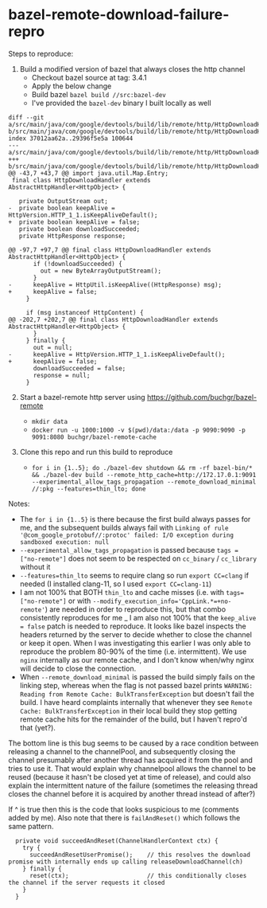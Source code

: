 # bazel-remote-download-failure-repro

Steps to reproduce:
1. Build a modified version of bazel that always closes the http channel
    - Checkout bazel source at tag: 3.4.1
    - Apply the below change
    - Build bazel `bazel build //src:bazel-dev`
    - I've provided the `bazel-dev` binary I built locally as well
```
diff --git a/src/main/java/com/google/devtools/build/lib/remote/http/HttpDownloadHandler.java b/src/main/java/com/google/devtools/build/lib/remote/http/HttpDownloadHandler.java
index 37012aa62a..29396f5e5a 100644
--- a/src/main/java/com/google/devtools/build/lib/remote/http/HttpDownloadHandler.java
+++ b/src/main/java/com/google/devtools/build/lib/remote/http/HttpDownloadHandler.java
@@ -43,7 +43,7 @@ import java.util.Map.Entry;
 final class HttpDownloadHandler extends AbstractHttpHandler<HttpObject> {
 
   private OutputStream out;
-  private boolean keepAlive = HttpVersion.HTTP_1_1.isKeepAliveDefault();
+  private boolean keepAlive = false;
   private boolean downloadSucceeded;
   private HttpResponse response;
 
@@ -97,7 +97,7 @@ final class HttpDownloadHandler extends AbstractHttpHandler<HttpObject> {
       if (!downloadSucceeded) {
         out = new ByteArrayOutputStream();
       }
-      keepAlive = HttpUtil.isKeepAlive((HttpResponse) msg);
+      keepAlive = false;
     }
 
     if (msg instanceof HttpContent) {
@@ -202,7 +202,7 @@ final class HttpDownloadHandler extends AbstractHttpHandler<HttpObject> {
       }
     } finally {
       out = null;
-      keepAlive = HttpVersion.HTTP_1_1.isKeepAliveDefault();
+      keepAlive = false;
       downloadSucceeded = false;
       response = null;
     }
```
2. Start a bazel-remote http server using https://github.com/buchgr/bazel-remote
    - `mkdir data`
    - `docker run -u 1000:1000 -v $(pwd)/data:/data -p 9090:9090 -p 9091:8080 buchgr/bazel-remote-cache`

3. Clone this repo and run this build to reproduce
    - `for i in {1..5}; do ./bazel-dev shutdown && rm -rf bazel-bin/* && ./bazel-dev build --remote_http_cache=http://172.17.0.1:9091 --experimental_allow_tags_propagation --remote_download_minimal //:pkg --features=thin_lto; done`
    
Notes:
  - The `for i in {1..5}` is there because the first build always passes for me, and the subsequent builds always fail with `Linking of rule '@com_google_protobuf//:protoc' failed: I/O exception during sandboxed execution: null`
  - `--experimental_allow_tags_propagation` is passed because `tags = ["no-remote"]` does not seem to be respected on `cc_binary` / `cc_library` without it
  - `--features=thin_lto` seems to require clang so run `export CC=clang` if needed (I installed clang-11, so I used `export CC=clang-11`)
  - I am not 100% that BOTH `thin_lto` and cache misses (i.e. with `tags=["no-remote"]` or with `--modify_execution_info='CppLink.*=+no-remote'`) are needed in order to reproduce this, but that combo consistently reproduces for me
  _ I am also not 100% that the `keep_alive = false` patch is needed to reproduce. It looks like bazel inspects the headers returned by the server to decide whether to close the channel or keep it open. When I was investigating this earlier I was only able to reproduce the problem 80-90% of the time (i.e. intermittent). We use `nginx` internally as our remote cache, and I don't know when/why nginx will decide to close the connection.
  - When `--remote_download_minimal` is passed the build simply fails on the linking step, whereas when the flag is not passed bazel prints `WARNING: Reading from Remote Cache: BulkTransferException` but doesn't fail the build. I have heard complaints internally that whenever they see `Remote Cache: BulkTransferException` in their local build they stop getting remote cache hits for the remainder of the build, but I haven't repro'd that (yet?).


The bottom line is this bug seems to be caused by a race condition between releasing a channel to the channelPool, and subsequently closing the channel presumably after another thread has acquired it from the pool and tries to use it. That would explain why channelpool allows the channel to be reused (because it hasn't be closed yet at time of release), and could also explain the intermittent nature of the failure (sometimes the releasing thread closes the channel before it is acquired by another thread instead of after?)

If ^ is true then this is the code that looks suspicious to me (comments added by me). Also note that there is `failAndReset()` which follows the same pattern.
```
  private void succeedAndReset(ChannelHandlerContext ctx) {
    try {
      succeedAndResetUserPromise();    // this resolves the download promise with internally ends up calling releaseDownloadChannel(ch)
    } finally {
      reset(ctx);                      // this conditionally closes the channel if the server requests it closed
    }
  }
```
